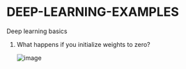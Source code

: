 # DEEP-LEARNING-EXAMPLES
Deep learning basics


1. What happens if you initialize weights to zero?
  
    ![image](https://github.com/user-attachments/assets/28930804-8596-4f95-9cc7-e777cb069a65)
